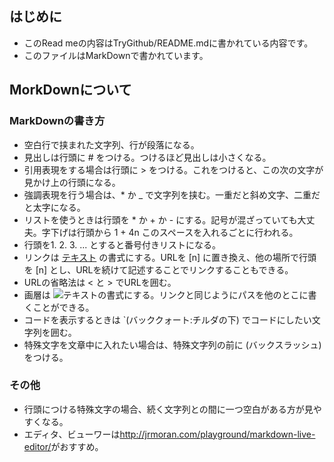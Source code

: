 
## はじめに

* このRead meの内容はTryGithub/README.mdに書かれている内容です。
* このファイルはMarkDownで書かれています。

## MorkDownについて

### MarkDownの書き方

* 空白行で挟まれた文字列、行が段落になる。
* 見出しは行頭に # をつける。つけるほど見出しは小さくなる。
* 引用表現をする場合は行頭に > をつける。これをつけると、この次の文字が見かけ上の行頭になる。
* 強調表現を行う場合は、* か _ で文字列を挟む。一重だと斜め文字、二重だと太字になる。
* リストを使うときは行頭を * か + か - にする。記号が混ざっていても大丈夫。字下げは行頭から 1 + 4n このスペースを入れるごとに行われる。
* 行頭を1. 2. 3. ... とすると番号付きリストになる。
* リンクは [テキスト](URL) の書式にする。URLを [n] に置き換え、他の場所で行頭を [n]  とし、URLを続けて記述することでリンクすることもできる。
* URLの省略法は <  と > でURLを囲む。
* 画層は ![テキスト](ファイルのパス "タイトル")の書式にする。リンクと同じようにパスを他のとこに書くことができる。
* コードを表示するときは `(バッククォート:チルダの下) でコードにしたい文字列を囲む。
* 特殊文字を文章中に入れたい場合は、特殊文字列の前に \(バックスラッシュ) をつける。

### その他

* 行頭につける特殊文字の場合、続く文字列との間に一つ空白がある方が見やすくなる。
* エディタ、ビューワーは<http://jrmoran.com/playground/markdown-live-editor/>がおすすめ。